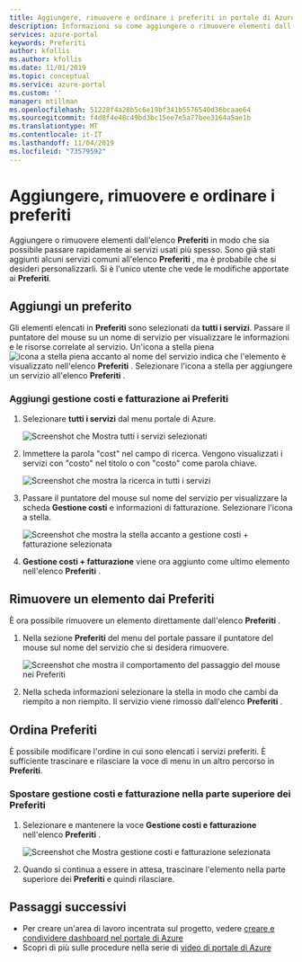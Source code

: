 ```yaml
---
title: Aggiungere, rimuovere e ordinare i preferiti in portale di Azure | Microsoft Docs
description: Informazioni su come aggiungere o rimuovere elementi dall'elenco Preferiti e ordinare l'ordine degli elementi
services: azure-portal
keywords: Preferiti
author: kfollis
ms.author: kfollis
ms.date: 11/01/2019
ms.topic: conceptual
ms.service: azure-portal
ms.custom: ''
manager: mtillman
ms.openlocfilehash: 51228f4a28b5c6e19bf341b5576540d36bcaae64
ms.sourcegitcommit: f4d8f4e48c49bd3bc15ee7e5a77bee3164a5ae1b
ms.translationtype: MT
ms.contentlocale: it-IT
ms.lasthandoff: 11/04/2019
ms.locfileid: "73579592"
---
```

# <a name="add-remove-and-sort-favorites"></a>Aggiungere, rimuovere e ordinare i preferiti

Aggiungere o rimuovere elementi dall'elenco **Preferiti** in modo che sia possibile passare rapidamente ai servizi usati più spesso. Sono già stati aggiunti alcuni servizi comuni all'elenco **Preferiti** , ma è probabile che si desideri personalizzarli. Si è l'unico utente che vede le modifiche apportate ai **Preferiti**.

## <a name="add-a-favorite"></a>Aggiungi un preferito

Gli elementi elencati in **Preferiti** sono selezionati da **tutti i servizi**. Passare il puntatore del mouse su un nome di servizio per visualizzare le informazioni e le risorse correlate al servizio. Un'icona a stella piena ![icona a stella piena](./media/azure-portal-add-remove-sort-favorites/azure-portal-favorites-graystar.png) accanto al nome del servizio indica che l'elemento è visualizzato nell'elenco **Preferiti** . Selezionare l'icona a stella per aggiungere un servizio all'elenco **Preferiti** .

### <a name="add-cost-management--billing-to-favorites"></a>Aggiungi gestione costi e fatturazione ai Preferiti

1. Selezionare **tutti i servizi** dal menu portale di Azure.

    ![Screenshot che Mostra tutti i servizi selezionati](./media/azure-portal-add-remove-sort-favorites/azure-portal-favorites-new-all-services.png)

1. Immettere la parola "cost" nel campo di ricerca. Vengono visualizzati i servizi con "costo" nel titolo o con "costo" come parola chiave.

   ![Screenshot che mostra la ricerca in tutti i servizi](./media/azure-portal-add-remove-sort-favorites/azure-portal-favorites-find-service.png)

1. Passare il puntatore del mouse sul nome del servizio per visualizzare la scheda **Gestione costi** e informazioni di fatturazione. Selezionare l'icona a stella.

   ![Screenshot che mostra la stella accanto a gestione costi + fatturazione selezionata](./media/azure-portal-add-remove-sort-favorites/azure-portal-favorites-add.png)

1. **Gestione costi + fatturazione** viene ora aggiunto come ultimo elemento nell'elenco **Preferiti** .

## <a name="remove-an-item-from-favorites"></a>Rimuovere un elemento dai Preferiti

È ora possibile rimuovere un elemento direttamente dall'elenco **Preferiti** .

1. Nella sezione **Preferiti** del menu del portale passare il puntatore del mouse sul nome del servizio che si desidera rimuovere.

   ![Screenshot che mostra il comportamento del passaggio del mouse nei Preferiti](./media/azure-portal-add-remove-sort-favorites/azure-portal-favorites-remove.png)

2. Nella scheda informazioni selezionare la stella in modo che cambi da riempito a non riempito. Il servizio viene rimosso dall'elenco **Preferiti** .

## <a name="sort-favorites"></a>Ordina Preferiti

È possibile modificare l'ordine in cui sono elencati i servizi preferiti. È sufficiente trascinare e rilasciare la voce di menu in un altro percorso in **Preferiti**.

### <a name="move-cost-management--billing-to-the-top-of-favorites"></a>Spostare gestione costi e fatturazione nella parte superiore dei Preferiti

1. Selezionare e mantenere la voce **Gestione costi e fatturazione** nell'elenco **Preferiti** .

   ![Screenshot che Mostra gestione costi e fatturazione selezionata](./media/azure-portal-add-remove-sort-favorites/azure-portal-favorites-sort.png)

1. Quando si continua a essere in attesa, trascinare l'elemento nella parte superiore dei **Preferiti** e quindi rilasciare.

## <a name="next-steps"></a>Passaggi successivi

* Per creare un'area di lavoro incentrata sul progetto, vedere [creare e condividere dashboard nel portale di Azure](../azure-portal/azure-portal-dashboards.md)
* Scopri di più sulle procedure nella serie di [video di portale di Azure](https://www.youtube.com/playlist?list=PLLasX02E8BPBKgXP4oflOL29TtqTzwhxR)